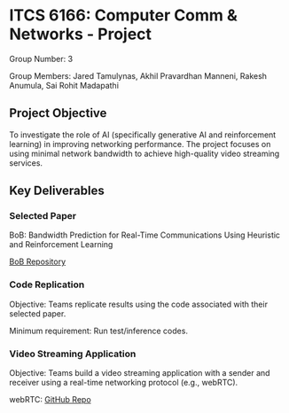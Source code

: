 # ITCS 6166: Computer Comm & Networks - Project
Group Number: 3

Group Members: Jared Tamulynas, Akhil Pravardhan Manneni, Rakesh Anumula, Sai Rohit Madapathi

## Project Objective
To investigate the role of AI (specifically generative AI and reinforcement learning) in improving networking performance. The project focuses on using minimal network bandwidth to achieve high-quality video streaming services.

## Key Deliverables

### Selected Paper
BoB: Bandwidth Prediction for Real-Time Communications Using Heuristic and Reinforcement Learning

[BoB Repository](https://github.com/NUStreaming/BoB)

### Code Replication
Objective: Teams replicate results using the code associated with their selected paper.

Minimum requirement: Run test/inference codes.

### Video Streaming Application 
Objective: Teams build a video streaming application with a sender and receiver using a real-time networking protocol (e.g., webRTC).








webRTC: [GitHub Repo](https://github.com/whitphx/streamlit-webrtc)
